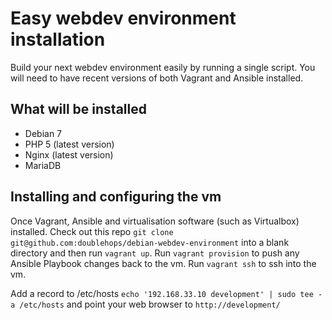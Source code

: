 Easy webdev environment installation
==============

Build your next webdev environment easily by running a single script. You will need to have recent versions of both Vagrant and Ansible installed.

## What will be installed
- Debian 7
- PHP 5 (latest version)
- Nginx (latest version)
- MariaDB

## Installing and configuring the vm
Once Vagrant, Ansible and virtualisation software (such as Virtualbox) installed. Check out this repo `git clone git@github.com:doublehops/debian-webdev-environment` into a blank directory and then run `vagrant up`. Run `vagrant provision` to push any Ansible Playbook changes back to the vm. Run `vagrant ssh` to ssh into the vm.

Add a record to /etc/hosts `echo '192.168.33.10 development' | sudo tee -a /etc/hosts` and point your web browser to `http://development/`
